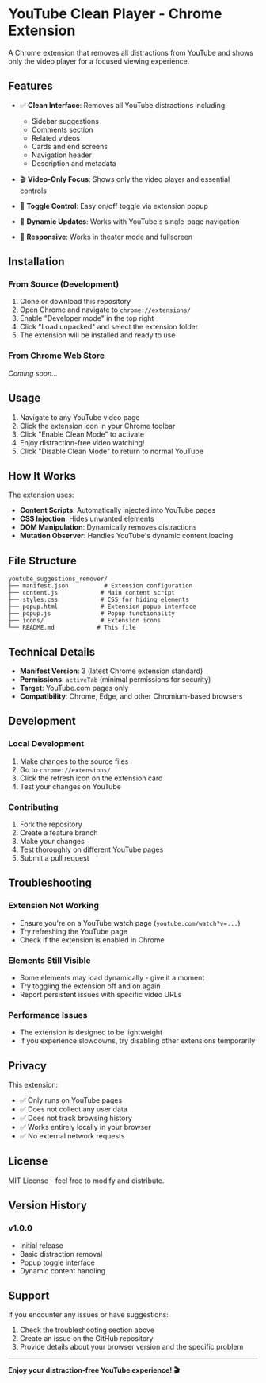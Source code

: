 # YouTube Clean Player - Chrome Extension

A Chrome extension that removes all distractions from YouTube and shows only the video player for a focused viewing experience.

## Features

- ✅ **Clean Interface**: Removes all YouTube distractions including:
  - Sidebar suggestions
  - Comments section
  - Related videos
  - Cards and end screens
  - Navigation header
  - Description and metadata
  
- 🎬 **Video-Only Focus**: Shows only the video player and essential controls
- 🎯 **Toggle Control**: Easy on/off toggle via extension popup
- 🔄 **Dynamic Updates**: Works with YouTube's single-page navigation
- 📱 **Responsive**: Works in theater mode and fullscreen

## Installation

### From Source (Development)

1. Clone or download this repository
2. Open Chrome and navigate to `chrome://extensions/`
3. Enable "Developer mode" in the top right
4. Click "Load unpacked" and select the extension folder
5. The extension will be installed and ready to use

### From Chrome Web Store
*Coming soon...*

## Usage

1. Navigate to any YouTube video page
2. Click the extension icon in your Chrome toolbar
3. Click "Enable Clean Mode" to activate
4. Enjoy distraction-free video watching!
5. Click "Disable Clean Mode" to return to normal YouTube

## How It Works

The extension uses:
- **Content Scripts**: Automatically injected into YouTube pages
- **CSS Injection**: Hides unwanted elements
- **DOM Manipulation**: Dynamically removes distractions
- **Mutation Observer**: Handles YouTube's dynamic content loading

## File Structure

```
youtube_suggestions_remover/
├── manifest.json          # Extension configuration
├── content.js            # Main content script
├── styles.css            # CSS for hiding elements
├── popup.html            # Extension popup interface
├── popup.js              # Popup functionality
├── icons/                # Extension icons
└── README.md            # This file
```

## Technical Details

- **Manifest Version**: 3 (latest Chrome extension standard)
- **Permissions**: `activeTab` (minimal permissions for security)
- **Target**: YouTube.com pages only
- **Compatibility**: Chrome, Edge, and other Chromium-based browsers

## Development

### Local Development

1. Make changes to the source files
2. Go to `chrome://extensions/`
3. Click the refresh icon on the extension card
4. Test your changes on YouTube

### Contributing

1. Fork the repository
2. Create a feature branch
3. Make your changes
4. Test thoroughly on different YouTube pages
5. Submit a pull request

## Troubleshooting

### Extension Not Working
- Ensure you're on a YouTube watch page (`youtube.com/watch?v=...`)
- Try refreshing the YouTube page
- Check if the extension is enabled in Chrome

### Elements Still Visible
- Some elements may load dynamically - give it a moment
- Try toggling the extension off and on again
- Report persistent issues with specific video URLs

### Performance Issues
- The extension is designed to be lightweight
- If you experience slowdowns, try disabling other extensions temporarily

## Privacy

This extension:
- ✅ Only runs on YouTube pages
- ✅ Does not collect any user data
- ✅ Does not track browsing history
- ✅ Works entirely locally in your browser
- ✅ No external network requests

## License

MIT License - feel free to modify and distribute.

## Version History

### v1.0.0
- Initial release
- Basic distraction removal
- Popup toggle interface
- Dynamic content handling

## Support

If you encounter any issues or have suggestions:
1. Check the troubleshooting section above
2. Create an issue on the GitHub repository
3. Provide details about your browser version and the specific problem

---

**Enjoy your distraction-free YouTube experience! 🎬**
